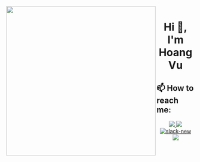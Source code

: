 <img align="left" width="400" src="https://github.githubassets.com/images/modules/profile/profile-first-repo.svg">
<h1 align="center">Hi 👋, I'm Hoang Vu</h1>

## 📫 How to reach me:
<p align="center">
  <a
    href="https://www.facebook.com/profile.php?id=100026563503598"
    alt="Facebook"
  >
    <img
      src="https://img.icons8.com/fluent/48/000000/facebook-new.png"
      target="_blank"
    />
  </a>
  <a href="https://github.com/LTHoangVu" alt="Github">
    <img src="https://img.icons8.com/fluent/48/000000/github.png" />
  </a>
  <a
    href="https://sun-xseeds.slack.com/team/U0411NYKB28"
    alt="Slack"
    target="_blank"
  >
    <img src="https://img.icons8.com/plasticine/100/slack-new.png" alt="slack-new"/>
  </a>
  <a href="mailto:lthoangvu03052003@gmail.com" alt="Email">
    <img src="https://img.icons8.com/fluent/48/000000/mailing.png" />
  </a>
</p>
<!--
**LTHoangVu/LTHoangVu** is a ✨ _special_ ✨ repository because its `README.md` (this file) appears on your GitHub profile.

Here are some ideas to get you started:

- 🔭 I’m currently working on ...
- 🌱 I’m currently learning ...
- 👯 I’m looking to collaborate on ...
- 🤔 I’m looking for help with ...
- 💬 Ask me about ...
- 😄 Pronouns: ...
- ⚡ Fun fact: ...
-->
